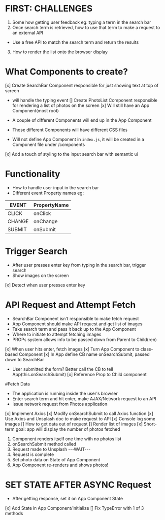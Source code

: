 # FIRST: CHALLENGES
1. Some how getting user feedback
eg: typing a term in the search bar
2. Once search term is retrieved, how to use that term to make a request to an external API
- Use a free API to match the search term and return the results
3. How to render the list onto the browser display

# What Components to create?
[x] Create SearchBar Component responsible for just showing text at top of screen
  - will handle the typing event
[] Create PhotoList Component responsible for rendering a list of photos on the screen
[x] Will still have an App Component(most root)

- A couple of different Components will end up in the App Component
- Those different Components will have different CSS files
- Will not define App Component in `index.js`, it will be created in a Component file under /components

[x] Add a touch of styling to the input search bar with semantic ui

# Functionality
- How to handle user input in the search bar
- Different event Property names
eg:

EVENT | PropertyName
-- | --
CLICK | onClick
CHANGE | onChange
SUBMIT | onSubmit

# Trigger Search
- After user presses enter key from typing in the search bar, trigger search
- Show images on the screen

[x] Detect when user presses enter key

# API Request and Attempt Fetch
- SearchBar Component isn't responsible to make fetch request
- App Component should make API request and get list of images
- Take search term and pass it back up to the App Component
- Where to initiate to attempt fetching images
- PROPs system allows info to be passed down from Parent to Child(ren)

[x] When user hits enter, fetch images
[x] Turn App Component to class-based Component
[x] In App define CB name onSearchSubmit, passed down to SearchBar
  - User submitted the form? Better call the CB to tell App(this.onSearchSubmit)
[x] Reference Prop to Child component

#Fetch Data
- The application is running inside the user's browser
- Enter search term and hit enter, make AJAX/Network request to an API
- Issue network request from Photos application

[x] Implement Axios
[x] Modify onSearchSubmit to call Axios function
[x] Use Axios and Unsplash doc to make request to API
[x] Console log some images
[] How to get data out of request
[] Render list of images
[x] Short-term goal: app will display the number of photos fetched

1. Component renders itself one time with no photos list
2. onSearchSubmit method called
3. Request made to Unsplash
---WAIT---
4. Request is complete
5. Set photo data on State of App Component
6. App Component re-renders and shows photos!

# SET STATE AFTER ASYNC Request
- After getting response, set it on App Component State

[x] Add State in App Component/initialize
[] Fix TypeError with 1 of 3 methods
